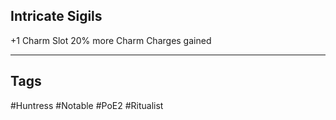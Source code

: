 ## Intricate Sigils
+1 Charm Slot
20% more Charm Charges gained

---
## Tags
#Huntress
#Notable
#PoE2
#Ritualist
